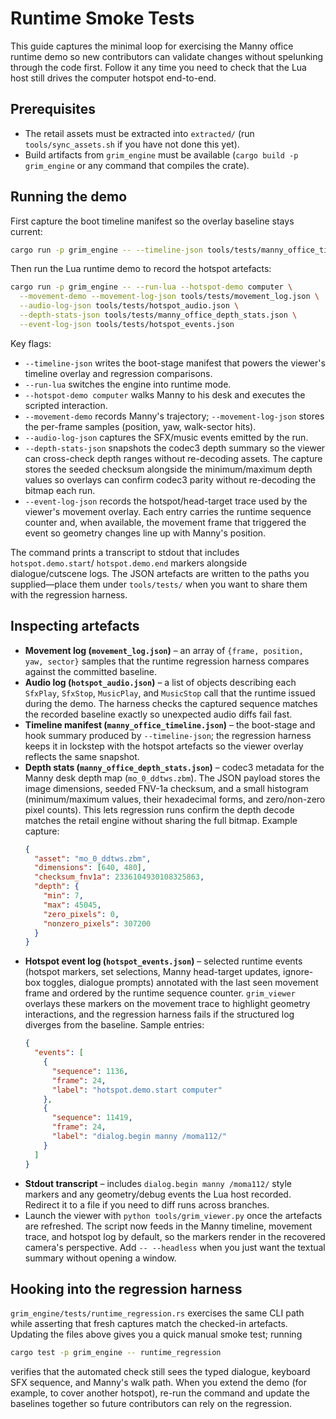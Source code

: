 # Runtime Smoke Tests

This guide captures the minimal loop for exercising the Manny office runtime
demo so new contributors can validate changes without spelunking through the
code first. Follow it any time you need to check that the Lua host still drives
the computer hotspot end-to-end.

## Prerequisites

- The retail assets must be extracted into `extracted/` (run
  `tools/sync_assets.sh` if you have not done this yet).
- Build artifacts from `grim_engine` must be available (`cargo build -p
  grim_engine` or any command that compiles the crate).

## Running the demo

First capture the boot timeline manifest so the overlay baseline stays current:

```bash
cargo run -p grim_engine -- --timeline-json tools/tests/manny_office_timeline.json
```

Then run the Lua runtime demo to record the hotspot artefacts:

```bash
cargo run -p grim_engine -- --run-lua --hotspot-demo computer \
  --movement-demo --movement-log-json tools/tests/movement_log.json \
  --audio-log-json tools/tests/hotspot_audio.json \
  --depth-stats-json tools/tests/manny_office_depth_stats.json \
  --event-log-json tools/tests/hotspot_events.json
```

Key flags:

- `--timeline-json` writes the boot-stage manifest that powers the viewer's
  timeline overlay and regression comparisons.
- `--run-lua` switches the engine into runtime mode.
- `--hotspot-demo computer` walks Manny to his desk and executes the scripted
  interaction.
- `--movement-demo` records Manny's trajectory; `--movement-log-json` stores
  the per-frame samples (position, yaw, walk-sector hits).
- `--audio-log-json` captures the SFX/music events emitted by the run.
- `--depth-stats-json` snapshots the codec3 depth summary so the viewer can
  cross-check depth ranges without re-decoding assets. The capture stores the
  seeded checksum alongside the minimum/maximum depth values so overlays can
  confirm codec3 parity without re-decoding the bitmap each run.
- `--event-log-json` records the hotspot/head-target trace used by the viewer's
  movement overlay. Each entry carries the runtime sequence counter and, when
  available, the movement frame that triggered the event so geometry changes
  line up with Manny's position.

The command prints a transcript to stdout that includes `hotspot.demo.start`/
`hotspot.demo.end` markers alongside dialogue/cutscene logs. The JSON artefacts
are written to the paths you supplied—place them under `tools/tests/` when you
want to share them with the regression harness.

## Inspecting artefacts

- **Movement log (`movement_log.json`)** – an array of `{frame, position,
  yaw, sector}` samples that the runtime regression harness compares against
  the committed baseline.
- **Audio log (`hotspot_audio.json`)** – a list of objects describing each
  `SfxPlay`, `SfxStop`, `MusicPlay`, and `MusicStop` call that the runtime
  issued during the demo. The harness checks the captured sequence matches the
  recorded baseline exactly so unexpected audio diffs fail fast.
- **Timeline manifest (`manny_office_timeline.json`)** – the boot-stage and
  hook summary produced by `--timeline-json`; the regression harness keeps it
  in lockstep with the hotspot artefacts so the viewer overlay reflects the
  same snapshot.
- **Depth stats (`manny_office_depth_stats.json`)** – codec3 metadata for the Manny desk
  depth map (`mo_0_ddtws.zbm`). The JSON payload stores the image dimensions, seeded
  FNV-1a checksum, and a small histogram (minimum/maximum values, their hexadecimal
  forms, and zero/non-zero pixel counts). This lets regression runs confirm the depth
  decode matches the retail engine without sharing the full bitmap.
  Example capture:
    ```json
    {
      "asset": "mo_0_ddtws.zbm",
      "dimensions": [640, 480],
      "checksum_fnv1a": 2336104930108325863,
      "depth": {
        "min": 7,
        "max": 45045,
        "zero_pixels": 0,
        "nonzero_pixels": 307200
      }
    }
    ```
- **Hotspot event log (`hotspot_events.json`)** – selected runtime events
  (hotspot markers, set selections, Manny head-target updates, ignore-box
  toggles, dialogue prompts) annotated with the last seen movement frame and
  ordered by the runtime sequence counter. `grim_viewer` overlays these markers
  on the movement trace to highlight geometry interactions, and the regression
  harness fails if the structured log diverges from the baseline.
  Sample entries:
    ```json
    {
      "events": [
        {
          "sequence": 1136,
          "frame": 24,
          "label": "hotspot.demo.start computer"
        },
        {
          "sequence": 11419,
          "frame": 24,
          "label": "dialog.begin manny /moma112/"
        }
      ]
    }
    ```
- **Stdout transcript** – includes `dialog.begin manny /moma112/` style markers
  and any geometry/debug events the Lua host recorded. Redirect it to a file if
  you need to diff runs across branches.
- Launch the viewer with `python tools/grim_viewer.py` once the artefacts are
  refreshed. The script now feeds in the Manny timeline, movement trace, and
  hotspot log by default, so the markers render in the recovered camera's
  perspective. Add `-- --headless` when you just want the textual summary
  without opening a window.

## Hooking into the regression harness

`grim_engine/tests/runtime_regression.rs` exercises the same CLI path while
asserting that fresh captures match the checked-in artefacts. Updating the
files above gives you a quick manual smoke test; running

```bash
cargo test -p grim_engine -- runtime_regression
```

verifies that the automated check still sees the typed dialogue, keyboard SFX
sequence, and Manny's walk path. When you extend the demo (for example, to
cover another hotspot), re-run the command and update the baselines together so
future contributors can rely on the regression.
